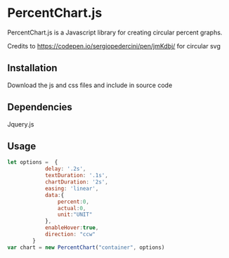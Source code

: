 # PercentChart.js

PercentChart.js is a Javascript library for creating circular percent graphs.

Credits to https://codepen.io/sergiopedercini/pen/jmKdbj/ for circular svg
## Installation
Download the js and css files and include in source code

## Dependencies

Jquery.js

## Usage
```Javascript
let options =  {
            delay: '.2s',
            textDuration: '.1s',
            chartDuration: '2s',
            easing: 'linear',
            data:{
                percent:0,
                actual:0,
                unit:"UNIT"
            },
            enableHover:true,
            direction: "ccw"
        }
var chart = new PercentChart("container", options)
```